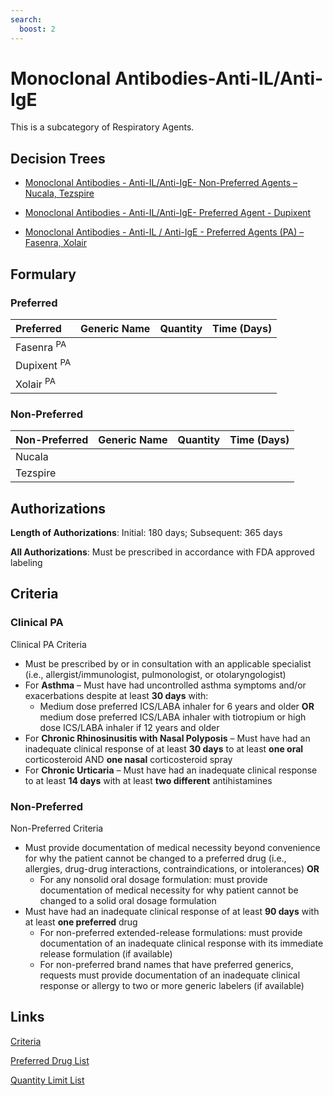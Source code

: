 ```yaml
---
search:
  boost: 2 
---
```


# Monoclonal Antibodies-Anti-IL/Anti-IgE

This is a subcategory of Respiratory Agents.

## Decision Trees

- [Monoclonal Antibodies - Anti-IL/Anti-IgE- Non-Preferred Agents – Nucala, Tezspire](https://forms.office.com.mcas.ms/pages/designpagev2.aspx?auth_pvr=OrgId&auth_upn=kaelyn.dobbins%40gainwelltechnologies.com&origin=OfficeDotCom&lang=en-US&sessionid=9e41314a-bfaf-4dfa-9bfc-7fcc04c53b6e&route=GroupForms&subpage=design&id=nPhjxpvvj0G9PUHkbAzgaN9UYz8EqmlIs3_TYn4TbXBUOEwzQ1RWTklSTjVVSFRKQTgwVE9SRzVWNSQlQCN0PWcu&topview=Preview)

- [Monoclonal Antibodies - Anti-IL/Anti-IgE- Preferred Agent - Dupixent](https://forms.office.com.mcas.ms/pages/designpagev2.aspx?origin=OfficeDotCom&lang=en-US&route=GroupForms&subpage=design&id=nPhjxpvvj0G9PUHkbAzgaN9UYz8EqmlIs3_TYn4TbXBUMkU0QlpZNDkxTkpDRUNaRjBaU1YyUDNLMSQlQCN0PWcu)

- [Monoclonal Antibodies - Anti-IL / Anti-IgE - Preferred Agents (PA) – Fasenra, Xolair](https://forms.office.com.mcas.ms/pages/designpagev2.aspx?auth_pvr=OrgId&auth_upn=kaelyn.dobbins%40gainwelltechnologies.com&origin=OfficeDotCom&lang=en-US&sessionid=9e41314a-bfaf-4dfa-9bfc-7fcc04c53b6e&route=GroupForms&subpage=design&id=nPhjxpvvj0G9PUHkbAzgaN9UYz8EqmlIs3_TYn4TbXBUQVpOMlBRS0RSQjlXV0tZMFZIVjdTNUpRMyQlQCN0PWcu&topview=Preview)

## Formulary

### Preferred

| Preferred              | Generic Name | Quantity | Time (Days) |
| :--------------------- | :----------- | :------: | :---------: |
| Fasenra <sup>PA</sup>  |              |          |             |
| Dupixent <sup>PA</sup> |              |          |             |
| Xolair <sup>PA</sup>   |              |          |             |

### Non-Preferred

| Non-Preferred | Generic Name | Quantity | Time (Days) |
| :------------ | :----------- | :------: | :---------: |
| Nucala        |              |          |             |
| Tezspire      |              |          |             |

## Authorizations

**Length of Authorizations**: Initial: 180 days; Subsequent: 365 days

**All Authorizations**: Must be prescribed in accordance with FDA approved labeling

## Criteria

### Clinical PA

Clinical PA Criteria

-   Must be prescribed by or in consultation with an applicable specialist (i.e., allergist/immunologist, pulmonologist, or otolaryngologist)
-   For **Asthma** – Must have had uncontrolled asthma symptoms and/or exacerbations despite at least **30 days** with:
    -   Medium dose preferred ICS/LABA inhaler for 6 years and older **OR** medium dose preferred ICS/LABA inhaler with tiotropium or high dose ICS/LABA inhaler if 12 years and older
-   For **Chronic Rhinosinusitis with Nasal Polyposis** – Must have had an inadequate clinical response of at least **30 days** to at least **one oral** corticosteroid AND **one nasal** corticosteroid spray
-   For **Chronic Urticaria** – Must have had an inadequate clinical response to at least **14 days** with at least **two different** antihistamines

### Non-Preferred

Non-Preferred Criteria

-   Must provide documentation of medical necessity beyond convenience for why the patient cannot be changed to a preferred drug (i.e., allergies, drug-drug interactions, contraindications, or intolerances) **OR**
    -   For any nonsolid oral dosage formulation: must provide documentation of medical necessity for why patient cannot be changed to a solid oral dosage formulation
-   Must have had an inadequate clinical response of at least **90 days** with at least **one preferred** drug
    -   For non-preferred extended-release formulations: must provide documentation of an inadequate clinical response with its immediate release formulation (if available)
    -   For non-preferred brand names that have preferred generics, requests must provide documentation of an inadequate clinical response or allergy to two or more generic labelers (if available)

## Links

[Criteria](https://pharmacy.medicaid.ohio.gov/sites/default/files/20230101_UPDL%20_Criteria_APPROVED.pdf#page=97)

[Preferred Drug List](https://pharmacy.medicaid.ohio.gov/sites/default/files/20230101_UPDL_APPROVED_12.13.22.pdf#page=31)

[Quantity Limit List](https://pharmacy.medicaid.ohio.gov/sites/default/files/20230101_Ohio_Medicaid_Quantity_Document_APPROVED.pdf)
